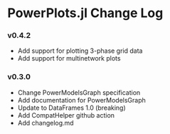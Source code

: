 PowerPlots.jl Change Log
========================
### v0.4.2
- Add support for plotting 3-phase grid data
- Add support for multinetwork plots

### v0.3.0
- Change PowerModelsGraph specification
- Add documentation for PowerModelsGraph
- Update to DataFrames 1.0 (breaking)
- Add CompatHelper github action
- Add changelog.md
